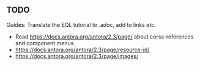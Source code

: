 ## TODO

Guides: Translate the EQL tutorial to .adoc, add to links etc.

- Read https://docs.antora.org/antora/2.3/page/ about corss-references and component menus.
- https://docs.antora.org/antora/2.3/page/resource-id/
- https://docs.antora.org/antora/2.3/page/images/
